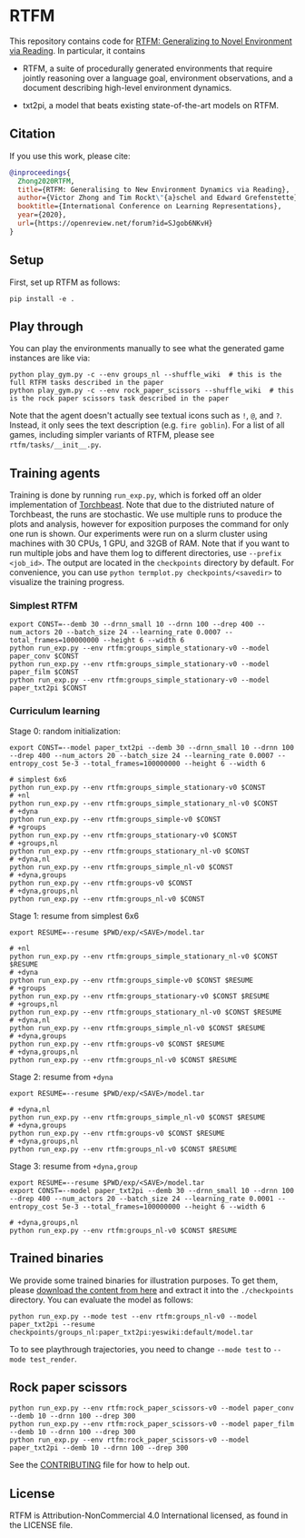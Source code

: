 # RTFM

This repository contains code for [RTFM: Generalizing to Novel Environment via Reading](https://arxiv.org/abs/1910.08210).
In particular, it contains

- RTFM, a suite of procedurally generated environments that require jointly reasoning over a language goal, environment observations, and a document describing high-level environment dynamics.

- txt2pi, a model that beats existing state-of-the-art models on RTFM.

## Citation
If you use this work, please cite:

```bib
@inproceedings{
  Zhong2020RTFM,
  title={RTFM: Generalising to New Environment Dynamics via Reading},
  author={Victor Zhong and Tim Rockt\"{a}schel and Edward Grefenstette},
  booktitle={International Conference on Learning Representations},
  year={2020},
  url={https://openreview.net/forum?id=SJgob6NKvH}
}
```

## Setup

First, set up RTFM as follows:

```
pip install -e .
```

## Play through

You can play the environments manually to see what the generated game instances are like via:

```
python play_gym.py -c --env groups_nl --shuffle_wiki  # this is the full RTFM tasks described in the paper
python play_gym.py -c --env rock_paper_scissors --shuffle_wiki  # this is the rock paper scissors task described in the paper
```

Note that the agent doesn't actually see textual icons such as `!`, `@`, and `?`.
Instead, it only sees the text description (e.g. `fire goblin`).
For a list of all games, including simpler variants of RTFM, please see `rtfm/tasks/__init__.py`.


## Training agents

Training is done by running `run_exp.py`, which is forked off an older implementation of [Torchbeast](https://github.com/facebookresearch/torchbeast).
Note that due to the distriuted nature of Torchbeast, the runs are stochastic.
We use multiple runs to produce the plots and analysis, however for exposition purposes the command for only one run is shown.
Our experiments were run on a slurm cluster using machines with 30 CPUs, 1 GPU, and 32GB of RAM.
Note that if you want to run multiple jobs and have them log to different directories, use `--prefix <job_id>`.
The output are located in the `checkpoints` directory by default.
For convenience, you can use `python termplot.py checkpoints/<savedir>` to visualize the training progress.


### Simplest RTFM

```
export CONST=--demb 30 --drnn_small 10 --drnn 100 --drep 400 --num_actors 20 --batch_size 24 --learning_rate 0.0007 --total_frames=100000000 --height 6 --width 6
python run_exp.py --env rtfm:groups_simple_stationary-v0 --model paper_conv $CONST
python run_exp.py --env rtfm:groups_simple_stationary-v0 --model paper_film $CONST
python run_exp.py --env rtfm:groups_simple_stationary-v0 --model paper_txt2pi $CONST
```

### Curriculum learning

Stage 0: random initialization:

```
export CONST=--model paper_txt2pi --demb 30 --drnn_small 10 --drnn 100 --drep 400 --num_actors 20 --batch_size 24 --learning_rate 0.0007 --entropy_cost 5e-3 --total_frames=100000000 --height 6 --width 6

# simplest 6x6
python run_exp.py --env rtfm:groups_simple_stationary-v0 $CONST  
# +nl
python run_exp.py --env rtfm:groups_simple_stationary_nl-v0 $CONST
# +dyna
python run_exp.py --env rtfm:groups_simple-v0 $CONST
# +groups
python run_exp.py --env rtfm:groups_stationary-v0 $CONST
# +groups,nl
python run_exp.py --env rtfm:groups_stationary_nl-v0 $CONST
# +dyna,nl
python run_exp.py --env rtfm:groups_simple_nl-v0 $CONST
# +dyna,groups
python run_exp.py --env rtfm:groups-v0 $CONST
# +dyna,groups,nl
python run_exp.py --env rtfm:groups_nl-v0 $CONST
```

Stage 1: resume from simplest 6x6

```
export RESUME=--resume $PWD/exp/<SAVE>/model.tar

# +nl
python run_exp.py --env rtfm:groups_simple_stationary_nl-v0 $CONST $RESUME
# +dyna
python run_exp.py --env rtfm:groups_simple-v0 $CONST $RESUME
# +groups
python run_exp.py --env rtfm:groups_stationary-v0 $CONST $RESUME
# +groups,nl
python run_exp.py --env rtfm:groups_stationary_nl-v0 $CONST $RESUME
# +dyna,nl
python run_exp.py --env rtfm:groups_simple_nl-v0 $CONST $RESUME
# +dyna,groups
python run_exp.py --env rtfm:groups-v0 $CONST $RESUME
# +dyna,groups,nl
python run_exp.py --env rtfm:groups_nl-v0 $CONST $RESUME
```

Stage 2: resume from `+dyna`

```
export RESUME=--resume $PWD/exp/<SAVE>/model.tar

# +dyna,nl
python run_exp.py --env rtfm:groups_simple_nl-v0 $CONST $RESUME
# +dyna,groups
python run_exp.py --env rtfm:groups-v0 $CONST $RESUME
# +dyna,groups,nl
python run_exp.py --env rtfm:groups_nl-v0 $CONST $RESUME
```

Stage 3: resume from `+dyna,group`

```
export RESUME=--resume $PWD/exp/<SAVE>/model.tar
export CONST=--model paper_txt2pi --demb 30 --drnn_small 10 --drnn 100 --drep 400 --num_actors 20 --batch_size 24 --learning_rate 0.0001 --entropy_cost 5e-3 --total_frames=100000000 --height 6 --width 6

# +dyna,groups,nl
python run_exp.py --env rtfm:groups_nl-v0 $CONST $RESUME
```


## Trained binaries

We provide some trained binaries for illustration purposes.
To get them, please [download the content from here](https://drive.google.com/file/d/1jh4uv_oN3lckUzH60ryqFLdgOmMU4wWl/view?usp=sharing) and extract it into the `./checkpoints` directory.
You can evaluate the model as follows:


```
python run_exp.py --mode test --env rtfm:groups_nl-v0 --model paper_txt2pi --resume checkpoints/groups_nl:paper_txt2pi:yeswiki:default/model.tar
```

To to see playthrough trajectories, you need to change `--mode test` to `--mode test_render`.



## Rock paper scissors

```
python run_exp.py --env rtfm:rock_paper_scissors-v0 --model paper_conv --demb 10 --drnn 100 --drep 300
python run_exp.py --env rtfm:rock_paper_scissors-v0 --model paper_film --demb 10 --drnn 100 --drep 300
python run_exp.py --env rtfm:rock_paper_scissors-v0 --model paper_txt2pi --demb 10 --drnn 100 --drep 300
```

See the [CONTRIBUTING](CONTRIBUTING.md) file for how to help out.

## License
RTFM is Attribution-NonCommercial 4.0 International licensed, as found in the LICENSE file.
